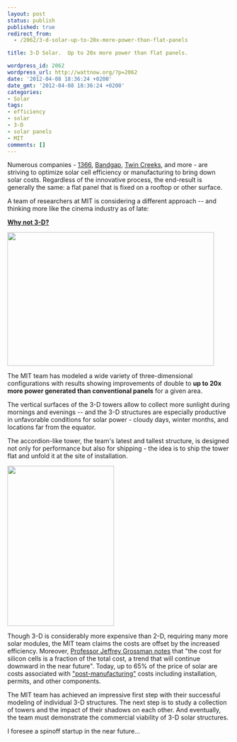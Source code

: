 ```yaml
---
layout: post
status: publish
published: true
redirect_from:
  - /2062/3-d-solar-up-to-20x-more-power-than-flat-panels

title: 3-D Solar.  Up to 20x more power than flat panels.

wordpress_id: 2062
wordpress_url: http://wattnow.org/?p=2062
date: '2012-04-08 18:36:24 +0200'
date_gmt: '2012-04-08 18:36:24 +0200'
categories:
- Solar
tags:
- efficiency
- solar
- 3-D
- solar panels
- MIT
comments: []
---
```

<p>Numerous companies - <a title="1366 Technologies.  Solar manufacturing for the 21st century." href="http://wattnow.org/704/1366-technologies-solar-manufacturing-for-the-21st-century">1366</a>, <a title="Bandgap Engineering.  Nanowire-enhanced solar cells." href="http://wattnow.org/849/bandgap-engineering-nanowire-enhanced-solar-cells">Bandgap</a>, <a title="Twin Creeks Technologies.  A new era in thin crystalline wafers." href="http://wattnow.org/1936/twin-creeks-technologies-a-new-era-in-thin-crystalline-wafers">Twin Creeks</a>, and more - are striving to optimize solar cell efficiency or manufacturing to bring down solar costs.  Regardless of the innovative process, the end-result is generally the same: a flat panel that is fixed on a rooftop or other surface.</p>
<p>A team of researchers at MIT is considering a different approach -- and thinking more like the cinema industry as of late:</p>
<p><a href="http://web.mit.edu/press/2012/three-dimensional-solar-energy.html"><strong>Why not 3-D?  </strong></a></p>
<p><a href="http://web.mit.edu/press/media.html?id=14913"><img title="MIT-3dsolar" src="{{ 'assets/from-wordpress/uploads/2012/04/MIT-3dsolar.jpg' | relative_url }}" alt="" width="467" height="302" /></a></p>
<p>The MIT team has modeled a wide variety of three-dimensional configurations with results showing improvements of double to <strong>up to 20x more power generated than conventional panels</strong> for a given area.</p>
<p>The vertical surfaces of the 3-D towers allow to collect more sunlight during mornings and evenings -- and the 3-D structures are especially productive in unfavorable conditions for solar power - cloudy days, winter months, and locations far from the equator.</p>
<p>The accordion-like tower, the team's latest and tallest structure, is designed not only for performance but also for shipping - the idea is to ship the tower flat and unfold it at the site of installation.</p>
<p><a href="http://web.mit.edu/press/media.html?id=14913"><img title="MIT-3dsolar-2" src="{{ 'assets/from-wordpress/uploads/2012/04/MIT-3dsolar-2-682x1024.jpg' | relative_url }}" alt="" width="241" height="362" /></a></p>
<p>Though 3-D is considerably more expensive than 2-D, requiring many more solar modules, the MIT team claims the costs are offset by the increased efficiency.  Moreover, <a href="http://web.mit.edu/press/2012/three-dimensional-solar-energy.html">Professor Jeffrey Grossman notes</a> that "the cost for silicon cells is a fraction of the total cost, a trend that will continue downward in the near future".  Today, up to 65% of the price of solar are costs associated with <a href="http://wattnow.org/704/1366-technologies-solar-manufacturing-for-the-21st-century">"post-manufacturing"</a> costs including installation, permits, and other components.</p>
<p>The MIT team has achieved an impressive first step with their successful modeling of individual 3-D structures.  The next step is to study a collection of towers and the impact of their shadows on each other.  And eventually, the team must demonstrate the commercial viability of 3-D solar structures.</p>
<p>I foresee a spinoff startup in the near future...</p>

